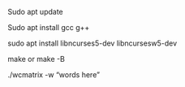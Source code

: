 Sudo apt update

Sudo apt install gcc g++

sudo apt install libncurses5-dev libncursesw5-dev

make
or
make -B

./wcmatrix -w “words here”
